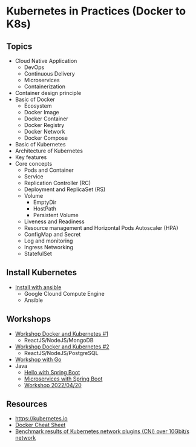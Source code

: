 # Kubernetes in Practices (Docker to K8s)

## Topics
* Cloud Native Application
  * DevOps
  * Continuous Delivery
  * Microservices
  * Containerization
* Container design principle
* Basic of Docker
  * Ecosystem
  * Docker Image
  * Docker Container
  * Docker Registry
  * Docker Network
  * Docker Compose
* Basic of Kubernetes
* Architecture of Kubernetes
* Key features
* Core concepts
  * Pods and Container
  * Service
  * Replication Controller (RC)
  * Deployment and ReplicaSet (RS)
  * Volume
    * EmptyDir
    * HostPath
    * Persistent Volume
  * Liveness and Readiness
  * Resource management and Horizontal Pods Autoscaler (HPA)
  * ConfigMap and Secret
  * Log and monitoring
  * Ingress Networking
  * StatefulSet

## Install Kubernetes
* [Install with ansible](https://github.com/up1/workshop-k8s-setup)
  * Google Clound Compute Engine
  * Ansible

## Workshops
* [Workshop Docker and Kubernetes #1](https://github.com/up1/workshop-docker-k8s-helm)
  * ReactJS/NodeJS/MongoDB
* [Workshop Docker and Kubernetes #2](https://github.com/up1/demo-docker-k8s)
  * ReactJS/NodeJS/PostgreSQL
* [Workshop with Go](https://github.com/up1/workshop-devops-go)
* Java
  * [Hello with Spring Boot](https://github.com/up1/workshop-java-springboot-docker-k8s)
  * [Microservices with Spring Boot](https://github.com/up1/workshop-kubernetes-microservices)
  * [Workshop 2022/04/20](https://github.com/up1/workshop-java-docker-k8s-20220420)

## Resources
* https://kubernetes.io
* [Docker Cheat Sheet](https://github.com/wsargent/docker-cheat-sheet)
* [Benchmark results of Kubernetes network plugins (CNI) over 10Gbit/s network](https://itnext.io/benchmark-results-of-kubernetes-network-plugins-cni-over-10gbit-s-network-36475925a560)





